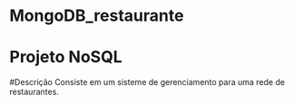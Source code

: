 # MongoDB_restaurante
# Projeto NoSQL

#Descrição
Consiste em um sisteme de gerenciamento para uma rede de restaurantes.

